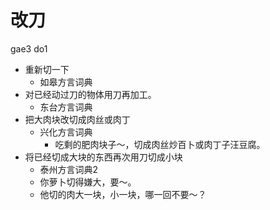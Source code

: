 # 改刀
gae3 do1
+ 重新切一下
  * 如皋方言词典
+ 对已经动过刀的物体用刀再加工。
  * 东台方言词典
+ 把大肉块改切成肉丝或肉丁
  * 兴化方言词典
    - 吃剩的肥肉块子～，切成肉丝炒百卜或肉丁子汪豆腐。
+ 将已经切成大块的东西再次用刀切成小块
  * 泰州方言词典2
  - 你萝卜切得嫌大，要～。
  - 他切的肉大一块，小一块，哪一回不要～？
